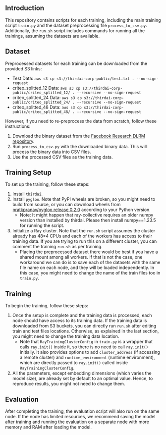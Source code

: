 ## Introduction

This repository contains scripts for each training, including the main training script `train.py` and the dataset preprocessing file `process_to_csv.py`. Additionally, the `run.sh` script includes commands for running all the trainings, assuming the datasets are available.

## Dataset

Preprocessed datasets for each training can be downloaded from the provided S3 links:
- Test Data: `aws s3 cp s3://thirdai-corp-public/test.txt . --no-sign-request`
- criteo_splitted_12 Data: `aws s3 cp s3://thirdai-corp-public/criteo_splitted_12/ . --recursive --no-sign-request`
- criteo_splitted_24 Data: `aws s3 cp s3://thirdai-corp-public/criteo_splitted_24/ . --recursive --no-sign-request`
- criteo_splitted_48 Data: `aws s3 cp s3://thirdai-corp-public/criteo_splitted_48/ . --recursive --no-sign-request`

However, if you need to re-preprocess the data from scratch, follow these instructions:

1. Download the binary dataset from the [Facebook Research DLRM repository](https://github.com/facebookresearch/dlrm/blob/main/data_loader_terabyte.py).
2. Run `process_to_csv.py` with the downloaded binary data. This will process the binary data into CSV files.
3. Use the processed CSV files as the training data.

## Training Setup

To set up the training, follow these steps:

1. Install `thirdai`.
2. Install `pygloo`. Note that PyPI wheels are broken, so you might need to build from source, or you can download wheels from [pratkpranav/pygloo release 0.2.0](https://github.com/pratkpranav/pygloo/releases/tag/0.2.0) according to your Python version.
   * Note: It might happen that ray-collective requires an older numpy version than installed by thirdai. Please then install numpy==1.23.5 for running the script.
3. Initialize a Ray cluster. Note that the `run.sh` script assumes the cluster already has 48*4 CPUs and each of the workers has access to their training data. If you are trying to run this on a different cluster, you can comment the training `run.sh` as per training.
   - Placing the preprocessed dataset there would be best if you have a shared mount among all workers. If that is not the case, one workaround we can do is to save each of the datasets with the same file name on each node, and they will be loaded independently. In this case, you might need to change the name of the train files too in `train.py`.

## Training

To begin the training, follow these steps:

1. Once the setup is complete and the training data is processed, each node should have access to its training data. If the training data is downloaded from S3 buckets, you can directly run `run.sh` after editing train and test files locations. Otherwise, as explained in the last section, you might need to change the training data location.
   - Note that `RayTrainingClusterConfig` in `train.py` is a wrapper that calls `ray.init()` inside it, so there is no need to call `ray.init()` initially. It also provides options to add `cluster_address` (if accessing a remote cluster) and `runtime_environment` (runtime environment), which are directly passed to `ray.init()` called inside `RayTrainingClusterConfig`.
2. All the parameters, except embedding dimensions (which varies the model size), are already set by default to an optimal value. Hence, to reproduce results, you might not need to change them.


## Evaluation
After completing the training, the evaluation script will also run on the same node. If the node has limited resources, we recommend saving the model after training and running the evaluation on a separate node with more memory and RAM after loading the model.